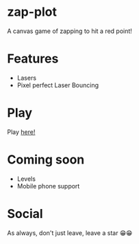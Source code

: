 # zap-plot
A canvas game of zapping to hit a red point!

# Features
- Lasers
- Pixel perfect Laser Bouncing

# Play
Play [here!](https://goaltosin.github.io/zap-plot)

# Coming soon
- Levels
- Mobile phone support

# Social
As always, don't just leave, leave a star 😁😁
